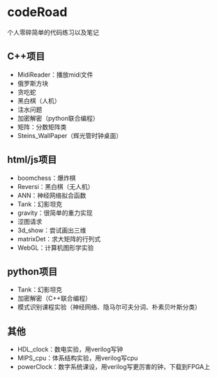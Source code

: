 # codeRoad
个人零碎简单的代码练习以及笔记

## C++项目
- MidiReader：播放midi文件
- 俄罗斯方块
- 贪吃蛇
- 黑白棋（人机）
- 注水问题
- 加密解密（python联合编程）
- 矩阵：分数矩阵类
- Steins_WallPaper（辉光管时钟桌面）

## html/js项目
- boomchess：爆炸棋
- Reversi：黑白棋（无人机）
- ANN：神经网络拟合函数
- Tank：幻影坦克
- gravity：很简单的重力实现
- 涩图请求
- 3d_show：尝试画出三维
- matrixDet：求大矩阵的行列式
- WebGL：计算机图形学实验

## python项目
- Tank：幻影坦克
- 加密解密（C++联合编程）
- 模式识别课程实验（神经网络、隐马尔可夫分词、朴素贝叶斯分类）

## 其他
- HDL_clock：数电实验，用verilog写钟
- MIPS_cpu：体系结构实验，用verilog写cpu
- powerClock：数字系统课设，用verilog写更厉害的钟，下载到FPGA上